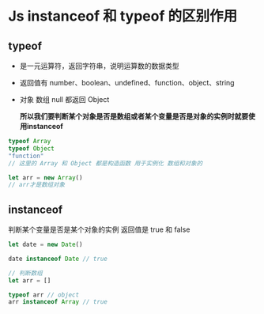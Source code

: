 # Js instanceof 和 typeof 的区别作用

## typeof 

- 是一元运算符，返回字符串，说明运算数的数据类型

- 返回值有 number、boolean、undefined、function、object、string

- 对象 数组 null 都返回 Object

  **所以我们要判断某个对象是否是数组或者某个变量是否是对象的实例时就要使用instanceof**

```js
typeof Array
typeof Object
"function" 
// 这里的 Array 和 Object 都是构造函数 用于实例化 数组和对象的

let arr = new Array()
// arr才是数组对象
```



## instanceof

判断某个变量是否是某个对象的实例 返回值是 true 和 false

```js
let date = new Date()

date instanceof Date // true

// 判断数组
let arr = []

typeof arr // object
arr instanceof Array // true
```

